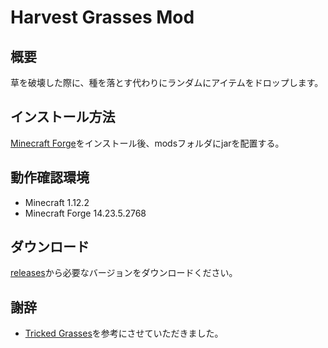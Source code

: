 # Harvest Grasses Mod

## 概要
草を破壊した際に、種を落とす代わりにランダムにアイテムをドロップします。

## インストール方法
[Minecraft Forge](https://files.minecraftforge.net/maven/net/minecraftforge/forge/index_1.12.2.html)をインストール後、modsフォルダにjarを配置する。

## 動作確認環境
- Minecraft 1.12.2
- Minecraft Forge 14.23.5.2768

## ダウンロード
[releases](https://github.com/mura/HarvestGrasses/releases)から必要なバージョンをダウンロードください。

## 謝辞
- [Tricked Grasses](https://forum.minecraftuser.jp/viewtopic.php?f=13&t=1758&start=540#p201258)を参考にさせていただきました。
